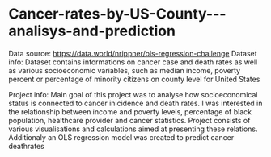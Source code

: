 # Cancer-rates-by-US-County---analisys-and-prediction 

Data source: https://data.world/nrippner/ols-regression-challenge
Dataset info:
Dataset contains informations on cancer case and death rates as well as various socioeconomic variables, such as median income, poverty percent or percentage
of minority citizens on county level for United States

Project info:
Main goal of this project was to analyse how socioeconomical status is connected to cancer inicidence and death rates. I was interested in the relationship
between income and poverty levels, percentage of black population, healthcare provider and cancer statistics. Project consists of various visualisations and calculations aimed at presenting these relations.
Additionaly an OLS regression model was created to predict cancer deathrates
